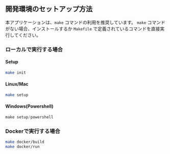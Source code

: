 ## 開発環境のセットアップ方法
本アプリケーションは、`make` コマンドの利用を推奨しています。
`make` コマンドがない場合、インストールするか `Makefile` で定義されているコマンドを直接実行してください。

### ローカルで実行する場合
#### Setup
```bash
make init
```

#### Linux/Mac
```bash
make setup
```

#### Windows(Powershell)
```powershell
make setup/powershell
```

### Dockerで実行する場合
```bash
make docker/build
make docker/run
```
